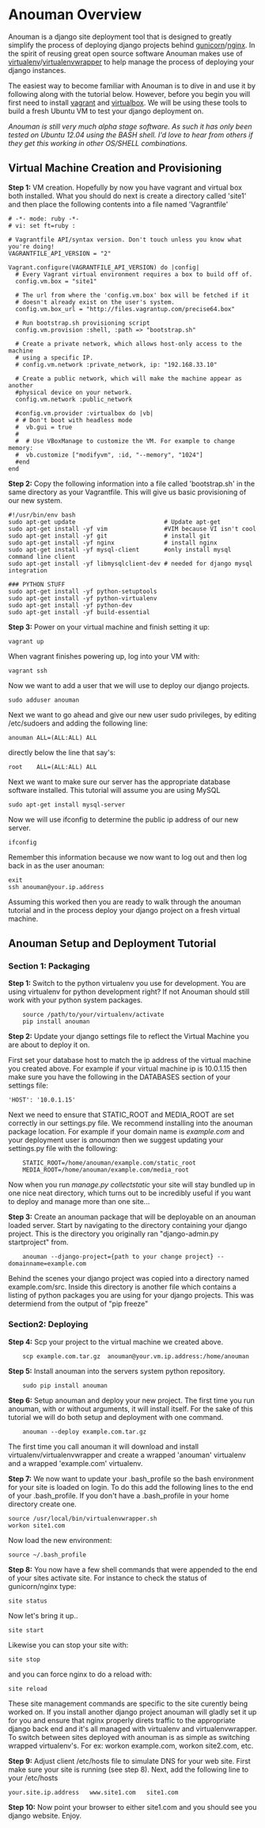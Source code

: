 Anouman Overview
================

Anouman is a django site deployment tool that is designed to greatly simplify the process of deploying django projects behind [gunicorn](http://gunicorn.org/)/[nginx](http://nginx.com/).  In the spirit of reusing great open source software Anouman makes use of [virtualenv](https://pypi.python.org/pypi/virtualenv)/[virtualenvwrapper](http://virtualenvwrapper.readthedocs.org/en/latest/) to help manage the process of deploying your django instances.  

The easiest way to become familiar with Anouman is to dive in and use it by following along with the tutorial below.  However, before you begin you will first need to install [vagrant](http://www.vagrantup.com/) and [virtualbox](https://www.virtualbox.org/).  We will be using these tools to build a fresh Ubuntu VM to test your django deployment on.

*Anouman is still very much alpha stage software.  As such it has only been tested on Ubuntu 12.04 using the BASH shell.  I'd love to hear from others if they get this working in other OS/SHELL combinations.* 


Virtual Machine Creation and Provisioning
-----------------------------------------


**Step 1:** VM creation.  Hopefully by now you have vagrant and virtual box both installed.  What you should do next is create a directory called 'site1' and then place the following contents into a file named 'Vagrantfile'

    # -*- mode: ruby -*-
    # vi: set ft=ruby :

    # Vagrantfile API/syntax version. Don't touch unless you know what you're doing!
    VAGRANTFILE_API_VERSION = "2"

    Vagrant.configure(VAGRANTFILE_API_VERSION) do |config| 
      # Every Vagrant virtual environment requires a box to build off of. 
      config.vm.box = "site1" 

      # The url from where the 'config.vm.box' box will be fetched if it 
      # doesn't already exist on the user's system. 
      config.vm.box_url = "http://files.vagrantup.com/precise64.box" 

      # Run bootstrap.sh provisioning script 
      config.vm.provision :shell, :path => "bootstrap.sh" 

      # Create a private network, which allows host-only access to the machine 
      # using a specific IP. 
      # config.vm.network :private_network, ip: "192.168.33.10"  

      # Create a public network, which will make the machine appear as another 
      #physical device on your network. 
      config.vm.network :public_network 

      #config.vm.provider :virtualbox do |vb| 
      # # Don't boot with headless mode 
      #  vb.gui = true 
      # 
      #  # Use VBoxManage to customize the VM. For example to change memory: 
      #  vb.customize ["modifyvm", :id, "--memory", "1024"] 
      #end 
    end

**Step 2:** Copy the following information into a file called 'bootstrap.sh' in the same directory as your Vagrantfile.   This will give us basic provisioning of our new system.  

    #!/usr/bin/env bash
    sudo apt-get update                         # Update apt-get
    sudo apt-get install -yf vim                #VIM because VI isn't cool
    sudo apt-get install -yf git                # install git
    sudo apt-get install -yf nginx              # install nginx
    sudo apt-get install -yf mysql-client       #only install mysql command line client
    sudo apt-get install -yf libmysqlclient-dev # needed for django mysql integration

    ### PYTHON STUFF
    sudo apt-get install -yf python-setuptools
    sudo apt-get install -yf python-virtualenv
    sudo apt-get install -yf python-dev
    sudo apt-get install -yf build-essential


**Step 3:** Power on your virtual machine and finish setting it up:

    vagrant up
    
When vagrant finishes powering up, log into your VM with:

    vagrant ssh
    
Now we want to add a user that we will use to deploy our django projects.

    sudo adduser anouman
    
Next we want to go ahead and give our new user sudo privileges, by editing /etc/sudoers and adding the following line:
    
    anouman ALL=(ALL:ALL) ALL  
    
directly below the line that say's:

    root    ALL=(ALL:ALL) ALL


Next we want to make sure our server has the appropriate database software installed.  This tutorial will assume you are using MySQL

    sudo apt-get install mysql-server

Now we will use ifconfig to determine the public ip address of our new server.

    ifconfig
    
Remember this information because we now want to log out and then log back in as the user anouman:

    exit
    ssh anouman@your.ip.address
    
Assuming this worked then you are ready to walk through the anouman tutorial and in the process deploy your django project on a fresh virtual machine.



Anouman Setup and Deployment Tutorial
-----------------------------

### Section 1:  Packaging

**Step 1:** Switch to the python virtualenv you use for development.
        You are using virtualenv for python development right?  If not Anouman should still work
        with your python system packages.

        source /path/to/your/virtualenv/activate
        pip install anouman

**Step 2:** Update your django settings file to reflect the Virtual Machine you are about to deploy it on.

First set your database host to match the ip address of the virtual machine you created above.  For example if your virtual machine ip is 10.0.1.15 then make sure you have the following in the DATABASES section of your settings file:

    'HOST': '10.0.1.15'
    
Next we need to ensure that STATIC_ROOT and MEDIA_ROOT are set correctly in our settings.py file.  We recommend installing into the anouman package location.  For example if your domain name is *example.com* and your deployment user is *anouman* then we suggest updating your settings.py file with the following:

        STATIC_ROOT=/home/anouman/example.com/static_root
        MEDIA_ROOT=/home/anouman/example.com/media_root
        
Now when you run *manage.py collectstatic* your site will stay bundled up in one nice neat directory, which turns out to be incredibly useful if you want to deploy and manage more than one site...

**Step 3:** Create an anouman package that will be deployable on an anouman loaded
        server.  Start by navigating to the directory containing your django project.
        This is the directory you originally ran "django-admin.py startproject" from.
        

        anouman --django-project={path to your change project} --domainname=example.com

Behind the scenes your django project was copied into a directory named
example.com/src. Inside this directory is another file which contains a listing of python packages you
are using for your django projects.  This was determiend from the output of "pip freeze" 

### Section2:  Deploying

**Step 4:** Scp your project to the virtual machine we created above.

        scp example.com.tar.gz  anouman@your.vm.ip.address:/home/anouman

**Step 5:** Install anouman into the servers system python repository.

        sudo pip install anouman

**Step 6:** Setup  anouman and deploy your new project.   The first time you run anouman, with or without arguments, it will install itself.  For the sake of this tutorial we will do both setup and deployment with one command.

        anouman --deploy example.com.tar.gz

The first time you call anouman it will download and install virtualenv/virtualenvwrapper and create a wrapped 'anouman' virtualenv and a wrapped 'example.com' virtualenv.

**Step 7:** We now want to update your .bash_profile so the bash environment for your site is loaded on login.  To do this add the following lines to the end of your .bash_profile.  If you don't have a .bash_profile in your home directory create one.

    source /usr/local/bin/virtualenvwrapper.sh
    workon site1.com
    
Now load the new environment:

    source ~/.bash_profile
    
**Step 8:**  You now have a few shell commands that were appended to the end of your sites activate site. For instance to check the status of gunicorn/nginx type:

    site status
    
Now let's bring it up..

    site start
    
Likewise you can stop your site with:

    site stop
    
and you can force nginx to do a reload with:

    site reload

These site management commands are specific to the site curently being worked on.  If you install another django project anouman will gladly set it up for you and ensure that nginx properly direts traffic to the appropriate django back end and it's all managed with virtualenv and virtualenvwrapper.  To switch between sites deployed with anouman is as simple as switching wrapped virtualenv's.  For ex:  workon example.com, workon site2.com, etc.

**Step 9:**  Adjust client /etc/hosts file to simulate DNS for your web site.  First make sure your site is running (see step 8).  Next, add the following line to your /etc/hosts

    your.site.ip.address   www.site1.com   site1.com

**Step 10:** Now point your browser to either site1.com and you should see you django website.  Enjoy. 
